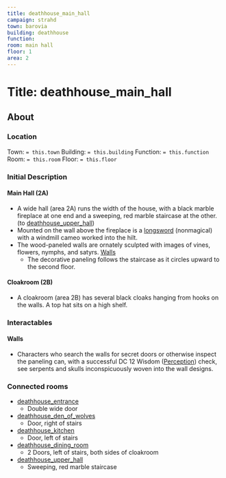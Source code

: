 ```yaml
---
title: deathhouse_main_hall
campaign: strahd
town: barovia
building: deathhouse
function: 
room: main hall
floor: 1
area: 2
---
```

# Title: deathhouse_main_hall
## About
### Location
Town: `= this.town`
Building: `= this.building`
Function: `= this.function`
Room: `= this.room`
Floor: `= this.floor` 
### Initial Description
#### Main Hall (2A)
- A wide hall (area 2A) runs the width of the house, with a black marble fireplace at one end and a sweeping, red marble staircase at the other. (to [deathhouse_upper_hall](../floor2/deathhouse_upper_hall.md))
- Mounted on the wall above the fireplace is a [longsword](https://www.dndbeyond.com/equipment/longsword) (nonmagical) with a windmill cameo worked into the hilt.
- The wood-paneled walls are ornately sculpted with images of vines, flowers, nymphs, and satyrs. [Walls](#Walls)
	- The decorative paneling follows the staircase as it circles upward to the second floor.
#### Cloakroom (2B)
- A cloakroom (area 2B) has several black cloaks hanging from hooks on the walls. A top hat sits on a high shelf.
### Interactables
#### Walls
- Characters who search the walls for secret doors or otherwise inspect the paneling can, with a successful DC 12 Wisdom ([Perception](https://www.dndbeyond.com/compendium/rules/basic-rules/using-ability-scores#Perception)) check, see serpents and skulls inconspicuously woven into the wall designs.
### Connected rooms
- [deathhouse_entrance](floor1/deathhouse_entrance.md)
	- Double wide door 
- [deathhouse_den_of_wolves](floor1/deathhouse_den_of_wolves.md)
	- Door, right of stairs
- [deathhouse_kitchen](floor1/deathhouse_kitchen.md)
	- Door, left of stairs
- [deathhouse_dining_room](floor1/deathhouse_dining_room.md)
	- 2 Doors, left of stairs, both sides of cloakroom
- [deathhouse_upper_hall](../floor2/deathhouse_upper_hall.md)
	- Sweeping, red marble staircase